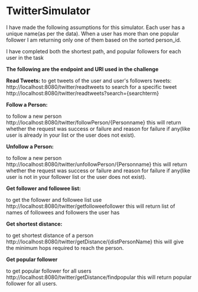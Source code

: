 # TwitterSimulator
I have made the following assumptions for this simulator.
  Each user has a unique name(as per the data).
  When a user has more than one popular follower I am returning only one of them based on the sorted person_id.

I have completed both the shortest path, and popular followers for each user in the task

**The following are the endpoint and URI used in the challenge**

**Read Tweets:**
to get tweets of the user and user's followers tweets: http://localhost:8080/twitter/readtweets
to search for a specific tweet http://localhost:8080/twitter/readtweets?search={searchterm}

**Follow a Person:**

to follow a new person http://localhost:8080/twitter/followPerson/{Personname}
this will return whether the request was success or failure and reason for failure if any(like user is already in your list or the user does not exist).

**Unfollow a Person:**

to follow a new person http://localhost:8080/twitter/unfollowPerson/{Personname}
this will return whether the request was success or failure and reason for failure if any(like user is not in your follower list or the user does not exist).

**Get follower and followee list:**

to get the follower and followee list use http://localhost:8080/twitter/getfolloweefollower
this will return list of names of followees and followers the user has

**Get shortest distance:**

to get shortest distance of a person http://localhost:8080/twitter/getDistance/{distPersonName}
this will give the minimum hops required to reach the person.

**Get popular follower**

to get popular follower for all users http://localhost:8080/twitter/getDistance/findpopular
this will return popular follower for all users.
